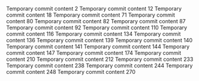 Temporary commit content 2
Temporary commit content 12
Temporary commit content 18
Temporary commit content 71
Temporary commit content 80
Temporary commit content 82
Temporary commit content 87
Temporary commit content 92
Temporary commit content 110
Temporary commit content 116
Temporary commit content 134
Temporary commit content 136
Temporary commit content 139
Temporary commit content 140
Temporary commit content 141
Temporary commit content 144
Temporary commit content 147
Temporary commit content 174
Temporary commit content 210
Temporary commit content 212
Temporary commit content 233
Temporary commit content 238
Temporary commit content 244
Temporary commit content 248
Temporary commit content 270
